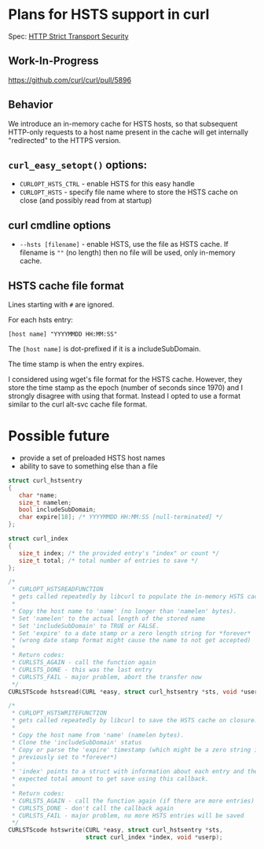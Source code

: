 # Plans for HSTS support in curl

Spec: [HTTP Strict Transport Security](https://tools.ietf.org/html/rfc6797)

## Work-In-Progress

https://github.com/curl/curl/pull/5896

## Behavior

We introduce an in-memory cache for HSTS hosts, so that subsequent HTTP-only requests to a host name present in the cache will get internally "redirected" to the HTTPS version.

## `curl_easy_setopt()` options:

 - `CURLOPT_HSTS_CTRL` - enable HSTS for this easy handle
 - `CURLOPT_HSTS` - specify file name where to store the HSTS cache on close (and possibly read from at startup)

## curl cmdline options

 - `--hsts [filename]` - enable HSTS, use the file as HSTS cache. If filename is `""` (no length) then no file will be used, only in-memory cache.

## HSTS cache file format

Lines starting with `#` are ignored.

For each hsts entry:

    [host name] "YYYYMMDD HH:MM:SS"

The `[host name]` is dot-prefixed if it is a includeSubDomain.

The time stamp is when the entry expires.

I considered using wget's file format for the HSTS cache. However, they store the time stamp as the epoch (number of seconds since 1970) and I strongly disagree with using that format. Instead I opted to use a format similar to the curl alt-svc cache file format.

# Possible future

 - provide a set of preloaded HSTS host names
 - ability to save to something else than a file

~~~c
struct curl_hstsentry
{
   char *name;
   size_t namelen;
   bool includeSubDomain;
   char expire[18]; /* YYYYMMDD HH:MM:SS [null-terminated] */
};

struct curl_index
{
   size_t index; /* the provided entry's "index" or count */
   size_t total; /* total number of entries to save */
};

/*
 * CURLOPT_HSTSREADFUNCTION
 * gets called repeatedly by libcurl to populate the in-memory HSTS cache.
 *
 * Copy the host name to 'name' (no longer than 'namelen' bytes).
 * Set 'namelen' to the actual length of the stored name
 * Set 'includeSubDomain' to TRUE or FALSE.
 * Set 'expire' to a date stamp or a zero length string for *forever*
 * (wrong date stamp format might cause the name to not get accepted)
 *
 * Return codes:
 * CURLSTS_AGAIN - call the function again
 * CURLSTS_DONE - this was the last entry
 * CURLSTS_FAIL - major problem, abort the transfer now
 */
CURLSTScode hstsread(CURL *easy, struct curl_hstsentry *sts, void *userp);

/*
 * CURLOPT_HSTSWRITEFUNCTION
 * gets called repeatedly by libcurl to save the HSTS cache on closure.
 *
 * Copy the host name from 'name' (namelen bytes).
 * Clone the 'includeSubDomain' status
 * Copy or parse the 'expire' timestamp (which might be a zero string if
 * previously set to *forever*)
 *
 * 'index' points to a struct with information about each entry and the
 * expected total amount to get save using this callback.
 *
 * Return codes:
 * CURLSTS_AGAIN - call the function again (if there are more entries)
 * CURLSTS_DONE - don't call the callback again
 * CURLSTS_FAIL - major problem, no more HSTS entries will be saved
 */
CURLSTScode hstswrite(CURL *easy, struct curl_hstsentry *sts,
                      struct curl_index *index, void *userp);
